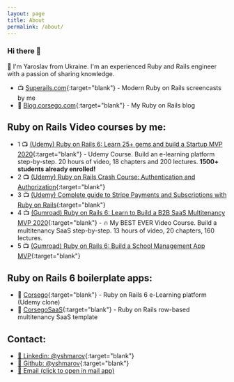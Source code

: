 ```yaml
---
layout: page
title: About
permalink: /about/
---
```


### Hi there 👋

🧐 I'm Yaroslav from Ukraine. I'm an experienced Ruby and Rails engineer with a passion of sharing knowledge.

* 📺 [Superails.com](http://superails.com){:target="blank"} - Modern Ruby on Rails screencasts by me
* 📕 [Blog.corsego.com](https://blog.corsego.com){:target="blank"} - My Ruby on Rails blog

## Ruby on Rails Video courses by me:

* 1 📺 [(Udemy) Ruby on Rails 6: Learn 25+ gems and build a Startup MVP 2020](https://www.udemy.com/course/2519558/?referralCode=4721E9D437DEE1734159){:target="blank"} - Udemy Course. Build an e-learning platform step-by-step. 20 hours of video, 18 chapters and 200 lectures. **1500+ students already enrolled!**
* 2 📺 [(Udemy) Ruby on Rails Crash Course: Authentication and Authorization](https://www.udemy.com/course/ruby-on-rails-authentication-authorization-mvp/?referralCode=109A287566701D9AF3CC){:target="blank"}
* 3 📺 [(Udemy) Complete guide to Stripe Payments and Subscriptions with Ruby on Rails](https://www.udemy.com/course/complete-guide-to-payments-with-ruby-on-rails-stripe-api/?referralCode=41A5A2FC554CFE261894){:target="blank"}
* 4 📺 [(Gumroad) Ruby on Rails 6: Learn to Build a B2B SaaS Multitenancy MVP 2020](https://gumroad.com/l/ror6saas){:target="blank"} - 🔥 My BEST EVER Video Course. Build a multitenancy SaaS step-by-step. 13 hours of video, 20 chapters, 160 lectures.
* 5 📺 [(Gumroad) Ruby on Rails 6: Build a School Management App MVP](https://gumroad.com/l/rorschool){:target="blank"}

## Ruby on Rails 6 boilerplate apps:

* 💾 [Corsego](https://corsego.com){:target="blank"} - Ruby on Rails 6 e-Learning platform (Udemy clone)
* 💾 [CorsegoSaaS](https://saas.corsego.com){:target="blank"} - Ruby on Rails row-based multitenancy SaaS template 

## Contact:

* [💬 Linkedin: @yshmarov](https://pl.linkedin.com/in/yshmarov){:target="blank"}
* [💬 Github: @yshmarov](https://github.com/yshmarov/){:target="blank"}
* [💬 Email (click to open in mail app)](mailto:yashm@outlook.com)
